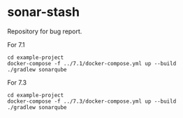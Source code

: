 # sonar-stash

Repository for bug report.

For 7.1

    cd example-project 
    docker-compose -f ../7.1/docker-compose.yml up --build
    ./gradlew sonarqube

For 7.3

    cd example-project 
    docker-compose -f ../7.3/docker-compose.yml up --build
    ./gradlew sonarqube
